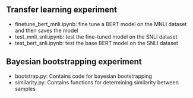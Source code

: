 ## Transfer learning experiment
- finetune_bert_mnli.ipynb: fine tune a BERT model on the MNLI dataset and then saves the model
- test_mnli_snli.ipynb: test the fine-tuned model on the SNLI dataset
- test_bert_snli.ipynb: test the base BERT model on the SNLI dataset

## Bayesian bootstrapping experiment
- bootstrap.py: Contains code for bayesian bootstrapping
- similarity.py: Contains functions for determining similarity between samples
